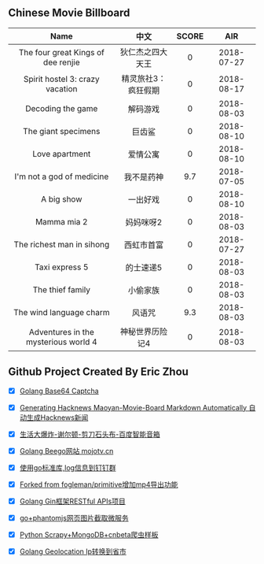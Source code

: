 ## Chinese Movie Billboard
|   Name          | 中文           | SCORE   |  AIR|
|:-------------:|:-------------:| :-----:|:-----:|
|The four great Kings of dee renjie | 狄仁杰之四大天王 |0| 2018-07-27|
|Spirit hostel 3: crazy vacation | 精灵旅社3：疯狂假期 |0| 2018-08-17|
|Decoding the game | 解码游戏 |0| 2018-08-03|
|The giant specimens | 巨齿鲨 |0| 2018-08-10|
|Love apartment | 爱情公寓 |0| 2018-08-10|
|I&#39;m not a god of medicine | 我不是药神 |9.7| 2018-07-05|
|A big show | 一出好戏 |0| 2018-08-10|
|Mamma mia 2 | 妈妈咪呀2 |0| 2018-08-03|
|The richest man in sihong | 西虹市首富 |0| 2018-07-27|
|Taxi express 5 | 的士速递5 |0| 2018-08-03|
|The thief family | 小偷家族 |0| 2018-08-03|
|The wind language charm | 风语咒 |9.3| 2018-08-03|
|Adventures in the mysterious world 4 | 神秘世界历险记4 |0| 2018-08-03|


## Github Project Created By Eric Zhou

- [x] [Golang Base64 Captcha](https://github.com/mojocn/base64Captcha)
- [x] [Generating Hacknews Maoyan-Movie-Board Markdown Automatically 自动生成Hacknews新闻](https://github.com/dejavuzhou/md-genie)
- [x] [生活大爆炸-谢尔顿-剪刀石头布-百度智能音箱](https://github.com/mojocn/dueros-bang-game)
- [x] [Golang Beego网站 mojotv.cn](https://github.com/mojocn/www.mojotv.cn)
- [x] [使用go标准库,log信息到钉钉群](https://github.com/mojocn/dooger)
- [x] [Forked from fogleman/primitive增加mp4导出功能](https://github.com/mojocn/primitive)
- [x] [Golang Gin框架RESTful APIs项目](https://github.com/JJJJJJJerk/ezier-golang-web-api-framework)
- [x] [go+phantomjs网页图片截取微服务](https://github.com/mojocn/screen_shot)
- [x] [Python Scrapy+MongoDB+cnbeta爬虫样板](https://github.com/mojocn/scrapy_mongodb_boilerplate_cnbeta)
- [x] [Golang Geolocation Ip转换到省市](https://github.com/mojocn/ip2location)





